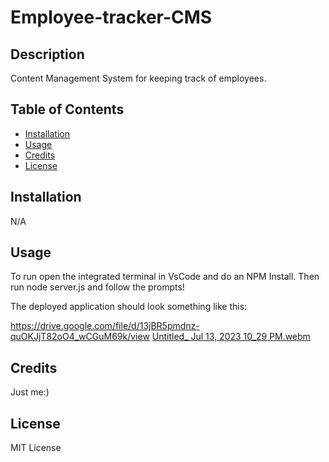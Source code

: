 # Employee-tracker-CMS

## Description

Content Management System for keeping track of employees.

<!-- Who is our audience, what were we motivated by.... why did we build this project.... what issue did it address and how is it solving it?.... what did we learn? -->

## Table of Contents

- [Installation](#installation)
- [Usage](#usage)
- [Credits](#credits)
- [License](#license)

## Installation

N/A

## Usage

To run open the integrated terminal in VsCode and do an NPM Install. Then run node server.js and follow the prompts!

The deployed application should look something like this:

https://drive.google.com/file/d/13jBR5pmdnz-quOKJjT82oO4_wCGuM69k/view
[Untitled_ Jul 13, 2023 10_29 PM.webm](https://github.com/Tmollerhoj/Employee-tracker-CMS/assets/97570338/bc1485f9-9146-404d-b9d7-fb5889cb4a9f)

## Credits

Just me:)

## License

MIT License
